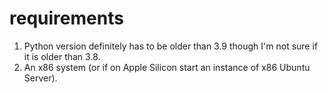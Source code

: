 # requirements
1. Python version definitely has to be older than 3.9 though I'm not sure if it is older than 3.8.
2. An x86 system (or if on Apple Silicon start an instance of x86 Ubuntu Server).
